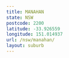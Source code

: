 ```yaml
---
title: MANAHAN
state: NSW
postcode: 2200
latitude: -33.926559
longitude: 151.014937
url: /nsw/manahan/
layout: suburb
---
```

